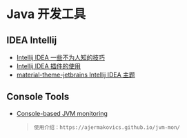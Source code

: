 # Java 开发工具

## IDEA Intellij

* [Intellij IDEA 一些不为人知的技巧](http://www.jianshu.com/p/364b94a664ff)
* [Intellij IDEA 插件的使用](http://wiki.jikexueyuan.com/project/intellij-idea-tutorial/plugins-settings.html)
* [material-theme-jetbrains Intellij IDEA 主题](https://github.com/ChrisRM/material-theme-jetbrains)

## Console Tools

* [Console-based JVM monitoring](https://github.com/ajermakovics/jvm-mon)
  > `使用介绍：https://ajermakovics.github.io/jvm-mon/`
